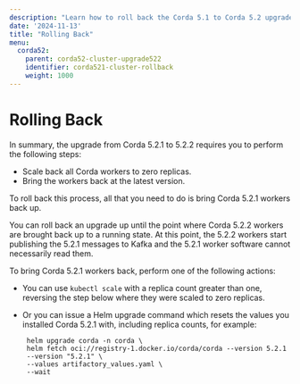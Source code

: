 ```yaml
---
description: "Learn how to roll back the Corda 5.1 to Corda 5.2 upgrade process if an issue occurs."
date: '2024-11-13'
title: "Rolling Back"
menu:
  corda52:
    parent: corda52-cluster-upgrade522
    identifier: corda521-cluster-rollback
    weight: 1000
---
```


# Rolling Back

In summary, the upgrade from Corda 5.2.1 to 5.2.2 requires you to perform the following steps:
* Scale back all Corda workers to zero replicas.
* Bring the workers back at the latest version.

To roll back this process, all that you need to do is bring Corda 5.2.1 workers back up.

You can roll back an upgrade up until the point where Corda 5.2.2 workers are brought back up to a running state. At this point, the 5.2.2 workers start publishing the 5.2.1 messages to Kafka and the 5.2.1 worker software cannot necessarily read them.

To bring Corda 5.2.1 workers back, perform one of the following actions:

* You can use `kubectl scale` with a replica count greater than one, reversing the step below where they were scaled to zero replicas.
* Or you can issue a Helm upgrade command which resets the values you installed Corda 5.2.1 with, including replica counts, for example:

   ```
	helm upgrade corda -n corda \
	helm fetch oci://registry-1.docker.io/corda/corda --version 5.2.1
	--version "5.2.1" \
	--values artifactory_values.yaml \
	--wait
   ```
